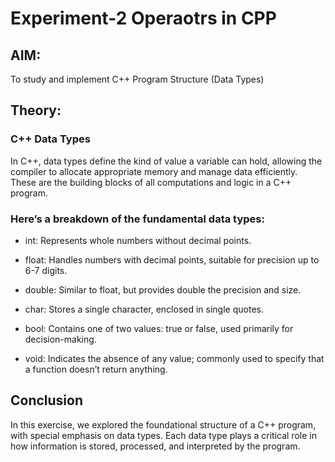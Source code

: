# Experiment-2 Operaotrs in CPP
## AIM:
To study and implement C++ Program Structure (Data Types)
## Theory:
### C++ Data Types
In C++, data types define the kind of value a variable can hold, allowing the compiler to allocate appropriate memory and manage data efficiently. These are the building blocks of all computations and logic in a C++ program.

### Here’s a breakdown of the fundamental data types:

- int: Represents whole numbers without decimal points.

- float: Handles numbers with decimal points, suitable for precision up to 6-7 digits.

- double: Similar to float, but provides double the precision and size.

- char: Stores a single character, enclosed in single quotes.

- bool: Contains one of two values: true or false, used primarily for decision-making.

- void: Indicates the absence of any value; commonly used to specify that a function doesn’t return anything.

## Conclusion
In this exercise, we explored the foundational structure of a C++ program, with special emphasis on data types. Each data type plays a critical role in how information is stored, processed, and interpreted by the program.

